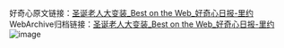 好奇心原文链接：[圣诞老人大变装_Best on the Web_好奇心日报-里约](https://www.qdaily.com/articles/4663.html)
WebArchive归档链接：[圣诞老人大变装_Best on the Web_好奇心日报-里约](http://web.archive.org/web/20190623162431/https://www.qdaily.com/articles/4663.html)
![image](http://ww3.sinaimg.cn/large/007d5XDply1g3w5otxwhnj30u0648qn7)